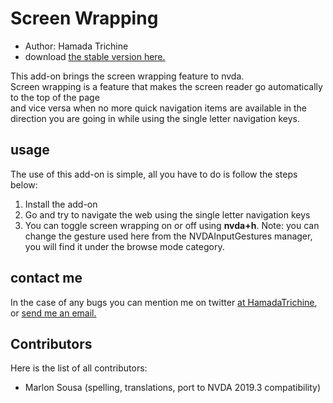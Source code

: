 # Screen Wrapping

* Author: Hamada Trichine
* download [the stable version here.][1]

This add-on brings the screen wrapping feature to nvda.  
Screen wrapping is a feature that makes the screen reader go automatically to the top of the page  
and vice versa when no more quick navigation items are available in the direction you are going in while using   the single letter navigation keys.

## usage

The use of this add-on is simple, all you have to do is follow the steps below:  

 1. Install the add-on
 2. Go and try to navigate the web using the single letter navigation keys
 3. You can toggle screen wrapping on or off using **nvda+h**.
  Note: you can change the gesture used here from the NVDAInputGestures manager, you will find it under the browse mode category.
  
## contact me

In the case of any bugs you can mention me on twitter [at HamadaTrichine](https://twitter.com/hamadatrichine), or [send me an email.](mailto:hamadalog25@gmail.com)

## Contributors

Here is the list of all contributors:

* Marlon Sousa (spelling, translations, port to NVDA 2019.3 compatibility)

[1]: https://github.com/hamadatrichine/nvda-screen-wrapping/releases/latest
